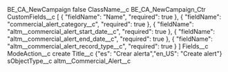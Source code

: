 <?xml version="1.0" encoding="UTF-8"?>
<CustomMetadata xmlns="http://soap.sforce.com/2006/04/metadata" xmlns:xsi="http://www.w3.org/2001/XMLSchema-instance" xmlns:xsd="http://www.w3.org/2001/XMLSchema">
    <label>BE_CA_NewCampaign</label>
    <protected>false</protected>
    <values>
        <field>ClassName__c</field>
        <value xsi:type="xsd:string">BE_CA_NewCampaign_Ctr</value>
    </values>
    <values>
        <field>CustomFields__c</field>
        <value xsi:type="xsd:string">[
    {
        &quot;fieldName&quot;: &quot;Name&quot;,
        &quot;required&quot;: true
    },    
    {
        &quot;fieldName&quot;: &quot;commercial_alert_category__c&quot;,
        &quot;required&quot;: true
    },
    {
        &quot;fieldName&quot;: &quot;altm__commercial_alert_start_date__c&quot;,
        &quot;required&quot;: true
    },
    {
        &quot;fieldName&quot;: &quot;altm__commercial_alert_end_date__c&quot;,
        &quot;required&quot;: true
    },
    {
        &quot;fieldName&quot;: &quot;altm__commercial_alert_record_type__c&quot;,
        &quot;required&quot;: true
    }
]</value>
    </values>
    <values>
        <field>Fields__c</field>
        <value xsi:nil="true"/>
    </values>
    <values>
        <field>ModeAction__c</field>
        <value xsi:type="xsd:string">create</value>
    </values>
    <values>
        <field>Title__c</field>
        <value xsi:type="xsd:string">{&quot;es&quot;: &quot;Crear alerta&quot;,&quot;en_US&quot;: &quot;Create alert&quot;}</value>
    </values>
    <values>
        <field>sObjectType__c</field>
        <value xsi:type="xsd:string">altm__Commercial_Alert__c</value>
    </values>
</CustomMetadata>
